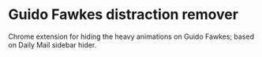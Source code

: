 Guido Fawkes distraction remover
================================

Chrome extension for hiding the heavy animations on Guido Fawkes; based on
Daily Mail sidebar hider.
